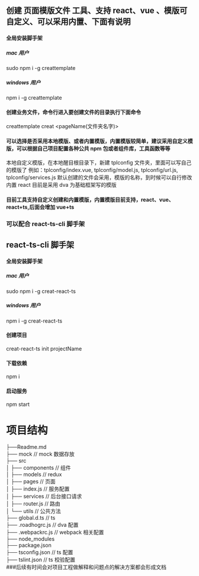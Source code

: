 ## 创建 页面模版文件 工具、支持 react、vue 、模版可自定义、可以采用内置、下面有说明

#### 全局安装脚手架

##### mac 用户

sudo npm i -g creattemplate

##### windows 用户

npm i -g creattemplate

#### 创建业务文件，命令行进入要创建文件的目录执行下面命令

creattemplate creat <pageName(文件夹名字)>

#### 可以选择是否采用本地模版、或者内置模版，内置模版较简单，建议采用自定义模版，可以根据自己项目配置各种公共 npm 包或者组件库，工具函数等等

本地自定义模版，在本地醒目根目录下，新建 tplconfig 文件夹，里面可以写自己的模版了
例如：tplconfig/index.vue, tplconfig/model.js, tplconfig/url.js, tplconfig/services.js
默认创建的文件会采用，模版的名称，到时候可以自行修改
内置 react 目前是采用 dva 为基础框架写的模版

#### 目前工具支持自定义创建和内置模版，内置模版目前支持，react、vue、react+ts,后面会增加 vue+ts

### 可以配合 react-ts-cli 脚手架

## react-ts-cli 脚手架

#### 全局安装脚手架

##### mac 用户

sudo npm i -g creat-react-ts

##### windows 用户

npm i -g creat-react-ts

#### 创建项目

creat-react-ts init projectName

#### 下载依赖

npm i

#### 启动服务

npm start

# 项目结构

├──Readme.md  
├── mock // mock 数据存放  
├── src  
│ ├── components // 组件  
│ ├── models // redux  
│ ├── pages // 页面  
│ ├── index.js // 服务配置  
│ ├── services // 后台接口请求  
│ ├── router.js // 路由  
│ └── utils // 公共方法  
├── global.d.ts // ts  
├── .roadhogrc.js // dva 配置  
├── .webpackrc.js // webpack 相关配置  
├── node_modules  
├── package.json  
├── tsconfig.json // ts 配置  
├── tslint.json // ts 校验配置  
###后续有时间会对项目工程做解释和问题点的解决方案都会形成文档
